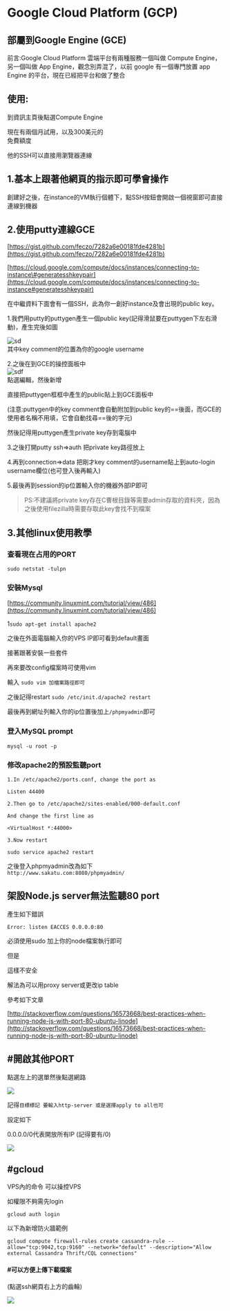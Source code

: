 # Google Cloud Platform \(GCP\)

## 部屬到Google Engine \(GCE\)

前言:Google Cloud Platform 雲端平台有兩種服務一個叫做 Compute Engine，另一個叫做 App Engine，觀念別弄混了，以前 google 有一個專門放置 app Engine 的平台，現在已經把平台和做了整合

## 使用:

到資訊主頁後點選Compute Engine

現在有兩個月試用，以及300美元的  
免費額度

他的SSH可以直接用瀏覽器連線

## 1.基本上跟著他網頁的指示即可學會操作

創建好之後，在instance的VM執行個體下，點SSH按鈕會開啟一個視窗即可直接連線到機器

## 2.使用putty連線GCE

[https://gist.github.com/feczo/7282a6e00181fde4281b](https://gist.github.com/feczo/7282a6e00181fde4281b)

[https://cloud.google.com/compute/docs/instances/connecting-to-instance\#generatesshkeypair](https://cloud.google.com/compute/docs/instances/connecting-to-instance#generatesshkeypair)

在中繼資料下面會有一個SSH，此為你一創好instance及會出現的public key。

1.我們用putty的puttygen產生一個public key\(記得滑鼠要在puttygen下左右滑動\)，產生完後如圖

![sd](https://cloud.githubusercontent.com/assets/11001914/17313515/f3772046-588e-11e6-871c-8a2fc8f4aa4b.png)  
其中key comment的位置為你的google username

2.之後在到GCE的操控面板中  
![sdf](https://cloud.githubusercontent.com/assets/11001914/17313557/2e8ce472-588f-11e6-8adf-d3799683c7f9.png)  
點選編輯，然後新增

直接把puttygen框框中產生的public貼上到GCE面板中

\(注意:puttygen中的key comment會自動附加到public key的==後面，而GCE的使用者名稱不用填，它會自動找尋==後的字元\)

然後記得用puttygen產生private key存到電腦中

3.之後打開putty ssh=&gt;auth 把private key路徑放上

4.再到connection=&gt;data 把剛才key comment的username貼上到auto-login username欄位\(也可登入後再輸入\)

5.最後再到session的ip位置輸入你的機器外部IP即可

> PS:不建議將private key存在C曹根目錄等需要admin存取的資料夾，因為之後使用filezilla時需要存取此key會找不到檔案

## 3.其他linux使用教學

### 查看現在占用的PORT

`sudo netstat -tulpn`

### 安裝Mysql

[https://community.linuxmint.com/tutorial/view/486](https://community.linuxmint.com/tutorial/view/486)

1`sudo apt-get install apache2`

之後在外面電腦輸入你的VPS IP即可看到default畫面

接著跟著安裝一些套件

再來要改config檔案時可使用vim

輸入 `sudo vim 加檔案路徑即可`

之後記得restart `sudo /etc/init.d/apache2 restart`

最後再到網址列輸入你的ip位置後加上`/phpmyadmin`即可

### 登入MySQL prompt

`mysql -u root -p`

### 修改apache2的預設監聽port

```text
1.In /etc/apache2/ports.conf, change the port as

Listen 44400

2.Then go to /etc/apache2/sites-enabled/000-default.conf

And change the first line as

<VirtualHost *:44000>

3.Now restart

sudo service apache2 restart
```

之後登入phpmyadmin改為如下  
`http://www.sakatu.com:8080/phpmyadmin/`

## 架設Node.js server無法監聽80 port

產生如下錯誤

`Error: listen EACCES 0.0.0.0:80`

必須使用sudo 加上你的node檔案執行即可

但是

這樣不安全

解法為可以用proxy server或更改ip table

參考如下文章

[http://stackoverflow.com/questions/16573668/best-practices-when-running-node-js-with-port-80-ubuntu-linode](http://stackoverflow.com/questions/16573668/best-practices-when-running-node-js-with-port-80-ubuntu-linode)

## \#開啟其他PORT

點選左上的選單然後點選網路

![](../.gitbook/assets/ying-mu-kuai-zhao-20170611-shang-wu-10.43.37.png)

記得`目標標記 要輸入http-server 或是選擇apply to all也可`

設定如下

0.0.0.0/0代表開放所有IP \(記得要有/0\)

![](../.gitbook/assets/ying-mu-kuai-zhao-20170611-shang-wu-10.43.50.png)

## \#gcloud

VPS內的命令 可以操控VPS

如權限不夠需先login

```text
gcloud auth login
```

以下為新增防火牆範例

```text
gcloud compute firewall-rules create cassandra-rule --allow="tcp:9042,tcp:9160" --network="default" --description="Allow external Cassandra Thrift/CQL connections"
```

#### \#可以方便上傳下載檔案

\(點選ssh網頁右上方的齒輪\)

![](../.gitbook/assets/w3.png)


